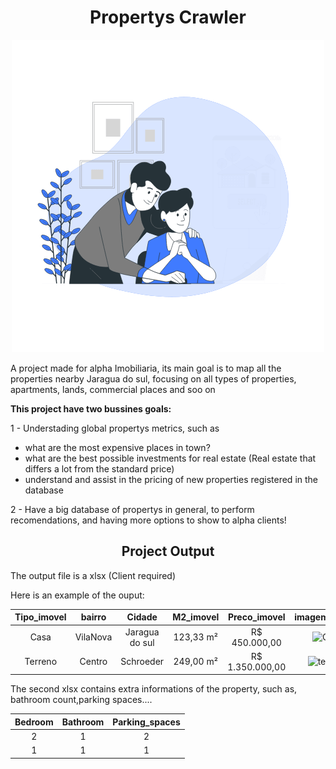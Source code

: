 <div align="center">

<h1> Propertys Crawler </h1>

![Alt Text](https://github.com/carlosal249/itaivan_scrapper/blob/main/Select%20house.gif)

</div>
<p>
A project made for alpha Imobiliaria, its main goal is to map all the properties nearby Jaragua do sul, focusing on all types of properties, apartments, lands,
commercial places and soo on
</p>
<b>This project have two bussines goals:</b>
<p>
1 - Understading global propertys metrics, such as 
<ul>
<li>
what are the most expensive places in town?
</li>

<li>
what are the best possible investments for real estate (Real estate that differs a lot from the standard price)
</li>

<li>
understand and assist in the pricing of new properties registered in the database
</li>

</ul>

</p>
<p>
2 - Have a big database of propertys in general, to perform recomendations, and having more options to show to alpha clients!
</p>


<div align="center">

<h2> Project Output </h2>

</div>

<p> The output file is a xlsx (Client required) </p>
<p> Here is an example of the ouput: 

| Tipo_imovel  | bairro         | Cidade        | M2_imovel    | Preco_imovel   | imagem_imovel |
|   :---:      |     :---:      |     :---:     |   :---:      |     :---:      |     :---:     |
| Casa  | VilaNova     | Jaragua do sul    | 123,33 m²   | R$ 450.000,00     | ![Casa](https://cdn.vistahost.com.br/itaivan1/vista.imobi/fotos/12363/i280h8_1236362d700c64b0c9.jpg)              |
| Terreno     | Centro       | Schroeder      | 249,00 m²     | R$ 1.350.000,00       | ![terreno](https://cdn.vistahost.com.br/itaivan1/vista.imobi/fotos/12318/i27a69tPu45H592T8_1231862d00df8f1e8c.jpg)    |


</p>
<p>The second xlsx contains extra informations of the property, such as, bathroom count,parking spaces....  

| Bedroom  | Bathroom    | Parking_spaces |
|   :---:  |     :---:   |     :---:      |
| 2        | 1           |       2        |
| 1        | 1           |       1        |

</p>
